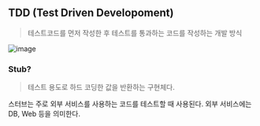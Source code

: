 

## TDD (Test Driven Developoment)

> 테스트코드를 먼저 작성한 후 테스트를 통과하는 코드를 작성하는 개발 방식



![image](https://media.vlpt.us/post-images/minholee_93/aae41be0-37f6-11ea-b158-bf4c68f9902a/image.png)



### Stub?

> 테스트 용도로 하드 코딩한 값을 반환하는 구현체다.

스터브는 주로 외부 서비스를 사용하는 코드를 테스트할 때 사용된다. 외부 서비스에는 DB, Web 등을 의미한다.



